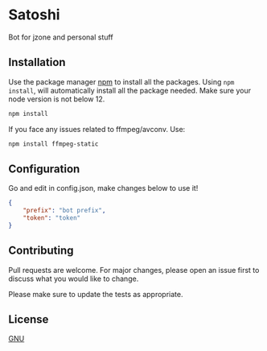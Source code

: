 # Satoshi

Bot for jzone and personal stuff



## Installation

Use the package manager [npm](https://npmjs.com) to install all the packages. Using `npm install`, will automatically install all the package needed. Make sure your node version is not below 12.

```bash
npm install
```

If you face any issues related to ffmpeg/avconv. Use:
```bash
npm install ffmpeg-static
```

## Configuration

Go and edit in config.json, make changes below to use it!

```json
{
    "prefix": "bot prefix", 
    "token": "token"
}

```

## Contributing
Pull requests are welcome. For major changes, please open an issue first to discuss what you would like to change.

Please make sure to update the tests as appropriate.

## License
[GNU](https://choosealicense.com/licenses/gpl-3.0/)
